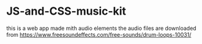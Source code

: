 # JS-and-CSS-music-kit
this is a web app made mith audio elements 
the audio files are downloaded from https://www.freesoundeffects.com/free-sounds/drum-loops-10031/


